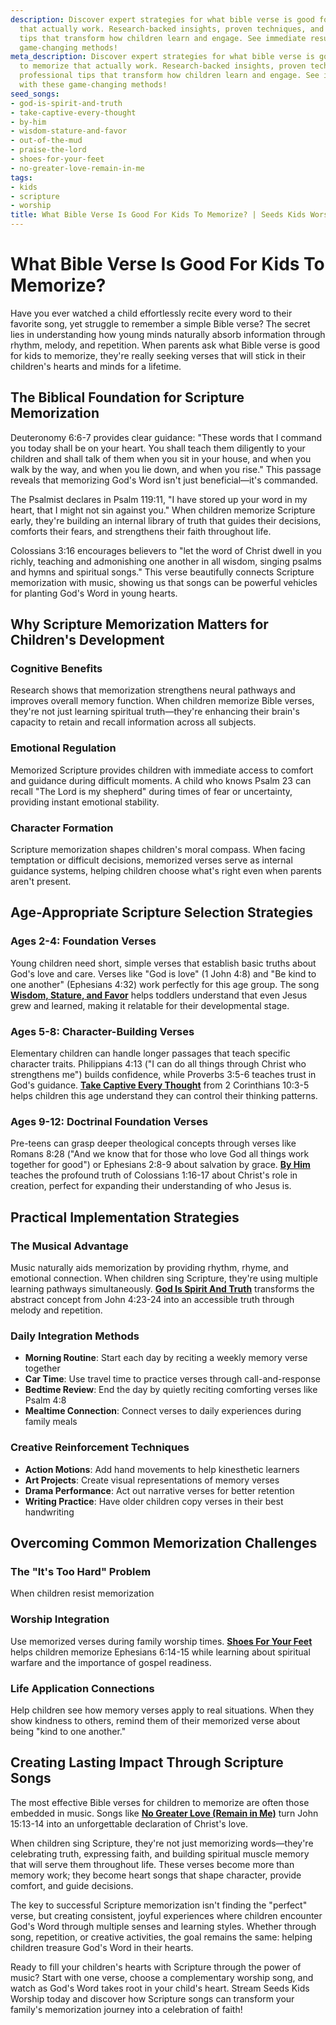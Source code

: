 ```yaml
---
description: Discover expert strategies for what bible verse is good for kids to memorize
  that actually work. Research-backed insights, proven techniques, and professional
  tips that transform how children learn and engage. See immediate results with these
  game-changing methods!
meta_description: Discover expert strategies for what bible verse is good for kids
  to memorize that actually work. Research-backed insights, proven techniques, and
  professional tips that transform how children learn and engage. See immediate results
  with these game-changing methods!
seed_songs:
- god-is-spirit-and-truth
- take-captive-every-thought
- by-him
- wisdom-stature-and-favor
- out-of-the-mud
- praise-the-lord
- shoes-for-your-feet
- no-greater-love-remain-in-me
tags:
- kids
- scripture
- worship
title: What Bible Verse Is Good For Kids To Memorize? | Seeds Kids Worship
---
```

# What Bible Verse Is Good For Kids To Memorize?

Have you ever watched a child effortlessly recite every word to their favorite song, yet struggle to remember a simple Bible verse? The secret lies in understanding how young minds naturally absorb information through rhythm, melody, and repetition. When parents ask what Bible verse is good for kids to memorize, they're really seeking verses that will stick in their children's hearts and minds for a lifetime.

## The Biblical Foundation for Scripture Memorization

Deuteronomy 6:6-7 provides clear guidance: "These words that I command you today shall be on your heart. You shall teach them diligently to your children and shall talk of them when you sit in your house, and when you walk by the way, and when you lie down, and when you rise." This passage reveals that memorizing God's Word isn't just beneficial—it's commanded.

The Psalmist declares in Psalm 119:11, "I have stored up your word in my heart, that I might not sin against you." When children memorize Scripture early, they're building an internal library of truth that guides their decisions, comforts their fears, and strengthens their faith throughout life.

Colossians 3:16 encourages believers to "let the word of Christ dwell in you richly, teaching and admonishing one another in all wisdom, singing psalms and hymns and spiritual songs." This verse beautifully connects Scripture memorization with music, showing us that songs can be powerful vehicles for planting God's Word in young hearts.

## Why Scripture Memorization Matters for Children's Development

### Cognitive Benefits
Research shows that memorization strengthens neural pathways and improves overall memory function. When children memorize Bible verses, they're not just learning spiritual truth—they're enhancing their brain's capacity to retain and recall information across all subjects.

### Emotional Regulation
Memorized Scripture provides children with immediate access to comfort and guidance during difficult moments. A child who knows Psalm 23 can recall "The Lord is my shepherd" during times of fear or uncertainty, providing instant emotional stability.

### Character Formation
Scripture memorization shapes children's moral compass. When facing temptation or difficult decisions, memorized verses serve as internal guidance systems, helping children choose what's right even when parents aren't present.

## Age-Appropriate Scripture Selection Strategies

### Ages 2-4: Foundation Verses
Young children need short, simple verses that establish basic truths about God's love and care. Verses like "God is love" (1 John 4:8) and "Be kind to one another" (Ephesians 4:32) work perfectly for this age group. The song **[Wisdom, Stature, and Favor](https://seedskidsworship.com/product/wisdom-stature-and-favor-luke-252-2/)** helps toddlers understand that even Jesus grew and learned, making it relatable for their developmental stage.

### Ages 5-8: Character-Building Verses
Elementary children can handle longer passages that teach specific character traits. Philippians 4:13 ("I can do all things through Christ who strengthens me") builds confidence, while Proverbs 3:5-6 teaches trust in God's guidance. **[Take Captive Every Thought](https://seedskidsworship.com/product/take-captive-every-thought/)** from 2 Corinthians 10:3-5 helps children this age understand they can control their thinking patterns.

### Ages 9-12: Doctrinal Foundation Verses
Pre-teens can grasp deeper theological concepts through verses like Romans 8:28 ("And we know that for those who love God all things work together for good") or Ephesians 2:8-9 about salvation by grace. **[By Him](https://seedskidsworship.com/product/by-him-colossians-116-17-2/)** teaches the profound truth of Colossians 1:16-17 about Christ's role in creation, perfect for expanding their understanding of who Jesus is.

## Practical Implementation Strategies

### The Musical Advantage
Music naturally aids memorization by providing rhythm, rhyme, and emotional connection. When children sing Scripture, they're using multiple learning pathways simultaneously. **[God Is Spirit And Truth](https://seedskidsworship.com/product/god-is-spirit-and-truth-john-423-24-2/)** transforms the abstract concept from John 4:23-24 into an accessible truth through melody and repetition.

### Daily Integration Methods
- **Morning Routine**: Start each day by reciting a weekly memory verse together
- **Car Time**: Use travel time to practice verses through call-and-response
- **Bedtime Review**: End the day by quietly reciting comforting verses like Psalm 4:8
- **Mealtime Connection**: Connect verses to daily experiences during family meals

### Creative Reinforcement Techniques
- **Action Motions**: Add hand movements to help kinesthetic learners
- **Art Projects**: Create visual representations of memory verses
- **Drama Performance**: Act out narrative verses for better retention
- **Writing Practice**: Have older children copy verses in their best handwriting

## Overcoming Common Memorization Challenges

### The "It's Too Hard" Problem
When children resist memorization

### Worship Integration
Use memorized verses during family worship times. **[Shoes For Your Feet](https://seedskidsworship.com/product/shoes-for-your-feet-ephesians-614-15-2/)** helps children memorize Ephesians 6:14-15 while learning about spiritual warfare and the importance of gospel readiness.

### Life Application Connections
Help children see how memory verses apply to real situations. When they show kindness to others, remind them of their memorized verse about being "kind to one another."

## Creating Lasting Impact Through Scripture Songs

The most effective Bible verses for children to memorize are often those embedded in music. Songs like **[No Greater Love (Remain in Me)](https://seedskidsworship.com/product/no-greater-love-remain-in-me-john-1513-14-2/)** turn John 15:13-14 into an unforgettable declaration of Christ's love.

When children sing Scripture, they're not just memorizing words—they're celebrating truth, expressing faith, and building spiritual muscle memory that will serve them throughout life. These verses become more than memory work; they become heart songs that shape character, provide comfort, and guide decisions.

The key to successful Scripture memorization isn't finding the "perfect" verse, but creating consistent, joyful experiences where children encounter God's Word through multiple senses and learning styles. Whether through song, repetition, or creative activities, the goal remains the same: helping children treasure God's Word in their hearts.

Ready to fill your children's hearts with Scripture through the power of music? Start with one verse, choose a complementary worship song, and watch as God's Word takes root in your child's heart. Stream Seeds Kids Worship today and discover how Scripture songs can transform your family's memorization journey into a celebration of faith!

<script type="application/ld+json">
{
  "@context": "https://schema.org",
  "@type": "Article",
  "headline": "What Bible Verse Is Good For Kids To Memorize",
  "author": {
    "@type": "Organization",
    "name": "Seeds Kids Worship"
  },
  "publisher": {
    "@type": "Organization",
    "name": "Seeds Kids Worship",
    "logo": {
      "@type": "ImageObject",
      "url": "https://seedskidsworship.com/logo.png"
    }
  },
  "datePublished": "2025-09-08T13:11:36.392069",
  "dateModified": "2025-09-08T13:11:36.392094",
  "description": "Discover expert strategies for what bible verse is good for kids to memorize that actually work. Research-backed insights, proven techniques, and professional t",
  "mainEntityOfPage": {
    "@type": "WebPage",
    "@id": "https://seedskidsworship.com/activities/what-bible-verse-is-good-for-kids-to-memorize/"
  }
}
</script>

<script type="application/ld+json">
{
  "@context": "https://schema.org",
  "@type": "Product",
  "name": "God Is Spirit And Truth",
  "description": "Scripture song teaching that God seeks true worshipers who worship in spirit and truth.",
  "url": "https://seedskidsworship.com/product/god-is-spirit-and-truth-john-423-24-2/",
  "brand": {
    "@type": "Brand",
    "name": "Seeds Kids Worship"
  },
  "category": "Children's Christian Music",
  "album": "The Character of God"
}
</script>

<script type="application/ld+json">
{
  "@context": "https://schema.org",
  "@type": "Product",
  "name": "Take Captive Every Thought",
  "description": "Teaching song about taking captive every thought to obey Christ from 2 Corinthians 10:3-5",
  "url": "https://seedskidsworship.com/product/take-captive-every-thought/",
  "brand": {
    "@type": "Brand",
    "name": "Seeds Kids Worship"
  },
  "category": "Children's Christian Music",
  "album": "The Armor Of God"
}
</script>

<script type="application/ld+json">
{
  "@context": "https://schema.org",
  "@type": "Product",
  "name": "By Him",
  "description": "Word-for-word Scripture song declaring that all things were created by Him and for Him emphasizing Christ's role in creation",
  "url": "https://seedskidsworship.com/product/by-him-colossians-116-17-2/",
  "brand": {
    "@type": "Brand",
    "name": "Seeds Kids Worship"
  },
  "category": "Children's Christian Music",
  "album": "Jesus"
}
</script>

<script type="application/
